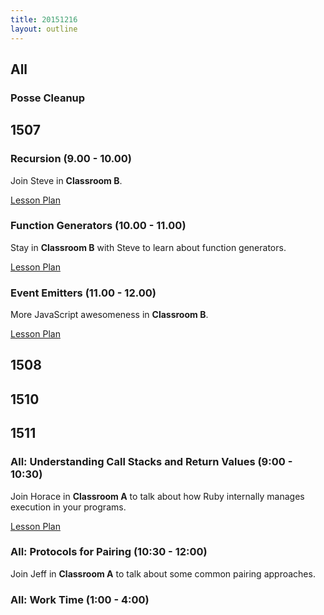```yaml
---
title: 20151216
layout: outline
---
```


## All

### Posse Cleanup

## 1507

### Recursion (9.00 - 10.00)

Join Steve in **Classroom B**.

[Lesson Plan](https://github.com/mdn/advanced-js-fundamentals-ck/blob/gh-pages/tutorials/02-functions/04-recursion.md)

### Function Generators (10.00 - 11.00)

Stay in **Classroom B** with Steve to learn about function generators.

[Lesson Plan](https://github.com/mdn/advanced-js-fundamentals-ck/blob/gh-pages/tutorials/02-functions/05-generators.md)

### Event Emitters (11.00 - 12.00)

More JavaScript awesomeness in **Classroom B**.

[Lesson Plan](https://github.com/turingschool/lesson_plans/blob/master/ruby_04-apis_and_scalability/event_emitter.md)

## 1508

## 1510

## 1511

### All: Understanding Call Stacks and Return Values (9:00 - 10:30)

Join Horace in **Classroom A** to talk about how Ruby internally
manages execution in your programs.

[Lesson Plan](https://github.com/turingschool/lesson_plans/blob/master/ruby_01-object_oriented_programming_with_ruby/stacks_methods_and_program_flow.markdown)

### All: Protocols for Pairing (10:30 - 12:00)

Join Jeff in **Classroom A** to talk about some common
pairing approaches.

### All: Work Time (1:00 - 4:00)
